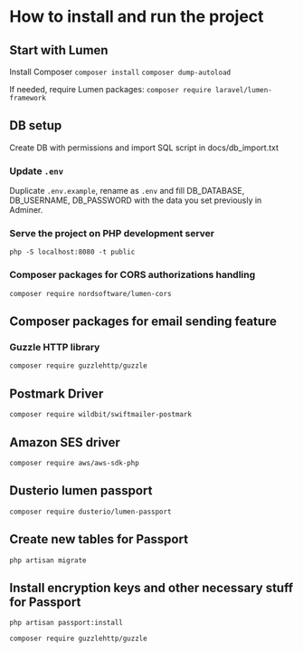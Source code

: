 # How to install and run the project

## Start with Lumen
Install Composer
`composer install`
`composer dump-autoload`

If needed, require Lumen packages:
`composer require laravel/lumen-framework`


## DB setup
Create DB with permissions and import SQL script in docs/db_import.txt

### Update `.env`
Duplicate `.env.example`, rename as `.env` and fill DB_DATABASE, DB_USERNAME, DB_PASSWORD with the data you set previously in Adminer.

### Serve the project on PHP development server
`php -S localhost:8080 -t public`


### Composer packages for CORS authorizations handling 
`composer require nordsoftware/lumen-cors`

## Composer packages for email sending feature
### Guzzle HTTP library
`composer require guzzlehttp/guzzle`

## Postmark Driver
`composer require wildbit/swiftmailer-postmark`
## Amazon SES driver
`composer require aws/aws-sdk-php`

## Dusterio lumen passport
`composer require dusterio/lumen-passport`

## Create new tables for Passport
`php artisan migrate`

## Install encryption keys and other necessary stuff for Passport
`php artisan passport:install`

`composer require guzzlehttp/guzzle`
